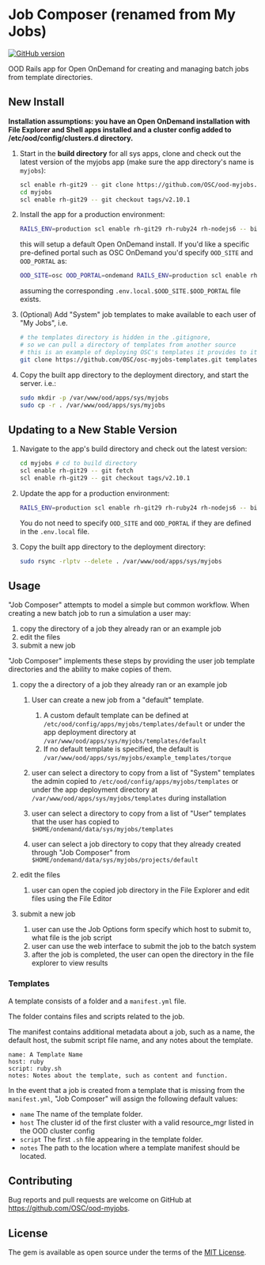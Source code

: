 # Job Composer (renamed from My Jobs)

[![GitHub version](https://badge.fury.io/gh/OSC%2Food-myjobs.svg)](https://badge.fury.io/gh/OSC%2Food-myjobs)

OOD Rails app for Open OnDemand for creating and managing batch jobs from template directories.

## New Install

**Installation assumptions: you have an Open OnDemand installation with File
Explorer and Shell apps installed and a cluster config added to
/etc/ood/config/clusters.d directory.**

1. Start in the **build directory** for all sys apps, clone and check out the
   latest version of the myjobs app (make sure the app directory's name is
   `myjobs`):

    ```sh
    scl enable rh-git29 -- git clone https://github.com/OSC/ood-myjobs.git myjobs
    cd myjobs
    scl enable rh-git29 -- git checkout tags/v2.10.1
    ```

2. Install the app for a production environment:

    ```sh
    RAILS_ENV=production scl enable rh-git29 rh-ruby24 rh-nodejs6 -- bin/setup
    ```

    this will setup a default Open OnDemand install. If you'd like a specific
    pre-defined portal such as OSC OnDemand you'd specify `OOD_SITE` and
    `OOD_PORTAL` as:

    ```sh
    OOD_SITE=osc OOD_PORTAL=ondemand RAILS_ENV=production scl enable rh-git29 rh-ruby24 rh-nodejs6 -- bin/setup
    ```

    assuming the corresponding `.env.local.$OOD_SITE.$OOD_PORTAL` file exists.

3. (Optional) Add "System" job templates to make available to each user of "My
   Jobs", i.e.

    ```sh
    # the templates directory is hidden in the .gitignore,
    # so we can pull a directory of templates from another source
    # this is an example of deploying OSC's templates it provides to its users
    git clone https://github.com/OSC/osc-myjobs-templates.git templates
    ```

4. Copy the built app directory to the deployment directory, and start the
   server. i.e.:

    ```sh
    sudo mkdir -p /var/www/ood/apps/sys/myjobs
    sudo cp -r . /var/www/ood/apps/sys/myjobs
    ```

## Updating to a New Stable Version

1. Navigate to the app's build directory and check out the latest version:

    ```sh
    cd myjobs # cd to build directory
    scl enable rh-git29 -- git fetch
    scl enable rh-git29 -- git checkout tags/v2.10.1
    ```

2. Update the app for a production environment:

    ```sh
    RAILS_ENV=production scl enable rh-git29 rh-ruby24 rh-nodejs6 -- bin/setup
    ```

    You do not need to specify `OOD_SITE` and `OOD_PORTAL` if they are defined
    in the `.env.local` file.

3. Copy the built app directory to the deployment directory:

    ```sh
    sudo rsync -rlptv --delete . /var/www/ood/apps/sys/myjobs
    ```

## Usage

"Job Composer" attempts to model a simple but common workflow. When creating a new batch job to run a simulation a user may:

1. copy the directory of a job they already ran or an example job
2. edit the files
3. submit a new job

"Job Composer" implements these steps by providing the user job template directories and the ability to make copies of them.

1. copy the a directory of a job they already ran or an example job

    1. User can create a new job from a "default" template.

        1. A custom default template can be defined at `/etc/ood/config/apps/myjobs/templates/default` or under the app deployment directory at `/var/www/ood/apps/sys/myjobs/templates/default`
        2. If no default template is specified, the default is `/var/www/ood/apps/sys/myjobs/example_templates/torque`

    2. user can select a directory to copy from a list of "System" templates the admin copied to `/etc/ood/config/apps/myjobs/templates` or under the app deployment directory at `/var/www/ood/apps/sys/myjobs/templates` during installation
    3. user can select a directory to copy from a list of "User" templates that the user has copied to `$HOME/ondemand/data/sys/myjobs/templates`
    4. user can select a job directory to copy that they already created through "Job Composer" from `$HOME/ondemand/data/sys/myjobs/projects/default`

2. edit the files
    1. user can open the copied job directory in the File Explorer and edit files using the File Editor

3. submit a new job
    1. user can use the Job Options form specify which host to submit to, what file is the job script
    2. user can use the web interface to submit the job to the batch system
    3. after the job is completed, the user can open the directory in the file explorer to view results

### Templates

A template consists of a folder and a `manifest.yml` file.

The folder contains files and scripts related to the job.

The manifest contains additional metadata about a job, such as a name, the default host, the submit script file name, and any notes about the template.

```
name: A Template Name
host: ruby
script: ruby.sh
notes: Notes about the template, such as content and function.
```

In the event that a job is created from a template that is missing from the `manifest.yml`, "Job Composer" will assign the following default values:

* `name` The name of the template folder.
* `host` The cluster id of the first cluster with a valid resource_mgr listed in the OOD cluster config
* `script` The first `.sh` file appearing in the template folder.
* `notes` The path to the location where a template manifest should be located.

## Contributing

Bug reports and pull requests are welcome on GitHub at
https://github.com/OSC/ood-myjobs.

## License

The gem is available as open source under the terms of the [MIT
License](http://opensource.org/licenses/MIT).
